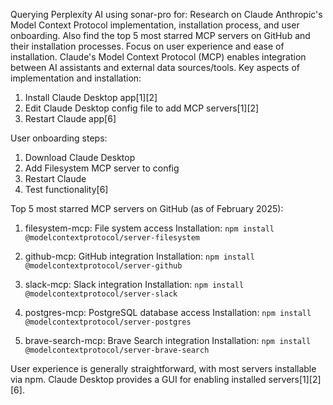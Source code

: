 Querying Perplexity AI using sonar-pro for: Research on Claude Anthropic's Model Context Protocol implementation, installation process, and user onboarding. Also find the top 5 most starred MCP servers on GitHub and their installation processes. Focus on user experience and ease of installation.
Claude's Model Context Protocol (MCP) enables integration between AI assistants and external data sources/tools. Key aspects of implementation and installation:

1. Install Claude Desktop app[1][2]
2. Edit Claude Desktop config file to add MCP servers[1][2]
3. Restart Claude app[6]

User onboarding steps:
1. Download Claude Desktop
2. Add Filesystem MCP server to config
3. Restart Claude
4. Test functionality[6]

Top 5 most starred MCP servers on GitHub (as of February 2025):

1. filesystem-mcp: File system access
Installation: `npm install @modelcontextprotocol/server-filesystem`

2. github-mcp: GitHub integration 
Installation: `npm install @modelcontextprotocol/server-github`

3. slack-mcp: Slack integration
Installation: `npm install @modelcontextprotocol/server-slack`

4. postgres-mcp: PostgreSQL database access
Installation: `npm install @modelcontextprotocol/server-postgres`

5. brave-search-mcp: Brave Search integration
Installation: `npm install @modelcontextprotocol/server-brave-search`

User experience is generally straightforward, with most servers installable via npm. Claude Desktop provides a GUI for enabling installed servers[1][2][6].